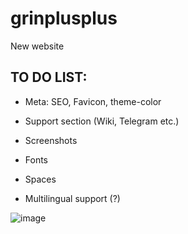 # grinplusplus
 New website

## TO DO LIST:

- Meta: SEO, Favicon, theme-color
- Support section (Wiki, Telegram etc.)
- Screenshots
- Fonts
- Spaces

- Multilingual support (?)

![image](https://user-images.githubusercontent.com/8020386/119418208-0a0f8f00-bd2a-11eb-8e27-74804fa950f8.png)
